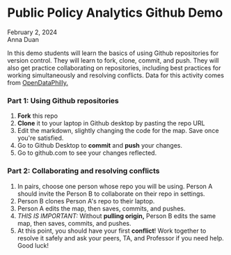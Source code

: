 # Public Policy Analytics Github Demo
February 2, 2024  
Anna Duan


In this demo students will learn the basics of using Github repositories for version control. They will learn to fork, clone, commit, and push. They will also get practice collaborating on repositories, including best practices for working simultaneously and resolving conflicts. Data for this activity comes from [OpenDataPhilly.](https://metadata.phila.gov/#home/datasetdetails/5dc1aeb93741fa001504b10b/representationdetails/5dc1aeb93741fa001504b10f/)



### Part 1: Using Github repositories
1. **Fork** this repo
2. **Clone** it to your laptop in Github desktop by pasting the repo URL
3. Edit the markdown, slightly changing the code for the map. Save once you're satisfied.
4. Go to Github Desktop to **commit** and **push** your changes.
5. Go to github.com to see your changes reflected.

### Part 2: Collaborating and resolving conflicts
1. In pairs, choose one person whose repo you will be using. Person A should invite the Person B to collaborate on their repo in settings.
2. Person B clones Person A's repo to their laptop.
3. Person A edits the map, then saves, commits, and pushes.
4.  *THIS IS IMPORTANT:* Without **pulling origin,** Person B edits the same map, then saves, commits, and pushes.
5.  At this point, you should have your first **conflict**! Work together to resolve it safely and ask your peers, TA, and Professor if you need help. Good luck!
